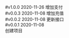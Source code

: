 #v1.0.0  2020-11-26
增加支付  
#v0.0.3  2020-11-08
增加充值   
#v0.0.2  2020-11-08
更新接口   
#v0.0.1  2020-11-08  
创建项目  